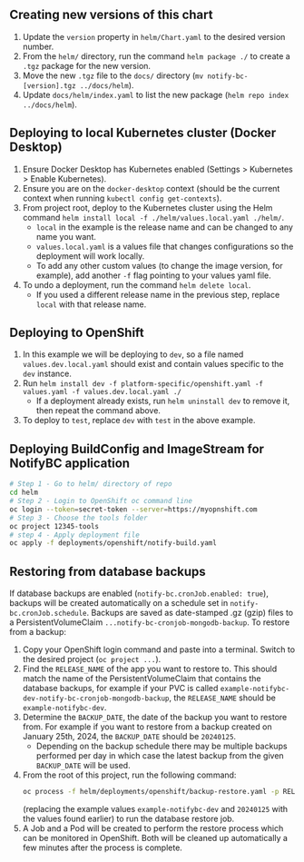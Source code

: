 ## Creating new versions of this chart
1. Update the `version` property in `helm/Chart.yaml` to the desired version number.
2. From the `helm/` directory, run the command `helm package ./` to create a `.tgz` package for the new version.
3. Move the new `.tgz` file to the `docs/` directory (`mv notify-bc-[version].tgz ../docs/helm`).
4. Update `docs/helm/index.yaml` to list the new package (`helm repo index ../docs/helm`).

## Deploying to local Kubernetes cluster (Docker Desktop)
1. Ensure Docker Desktop has Kubernetes enabled (Settings > Kubernetes > Enable Kubernetes).
2. Ensure you are on the `docker-desktop` context (should be the current context when running `kubectl config get-contexts`).
3. From project root, deploy to the Kubernetes cluster using the Helm command `helm install local -f ./helm/values.local.yaml ./helm/`.
   - `local` in the example is the release name and can be changed to any name you want.
   - `values.local.yaml` is a values file that changes configurations so the deployment will work locally.
   - To add any other custom values (to change the image version, for example), add another `-f` flag pointing to your values yaml file.
4. To undo a deployment, run the command `helm delete local`.
   - If you used a different release name in the previous step, replace `local` with that release name.

## Deploying to OpenShift
1. In this example we will be deploying to `dev`, so a file named `values.dev.local.yaml` should exist and contain values specific to the `dev` instance.
1. Run `helm install dev -f platform-specific/openshift.yaml -f values.yaml -f values.dev.local.yaml ./`
    - If a deployment already exists, run `helm uninstall dev` to remove it, then repeat the command above.
1. To deploy to `test`, replace `dev` with `test` in the above example.

## Deploying BuildConfig and ImageStream for NotifyBC application
```bash
# Step 1 - Go to helm/ directory of repo
cd helm
# Step 2 - Login to OpenShift oc command line
oc login --token=secret-token --server=https://myopnshift.com
# Step 3 - Choose the tools folder
oc project 12345-tools
# step 4 - Apply deployment file
oc apply -f deployments/openshift/notify-build.yaml
```

## Restoring from database backups
If database backups are enabled (`notify-bc.cronJob.enabled: true`), backups will be created automatically on a schedule set in `notify-bc.cronJob.schedule`. Backups are saved as date-stamped .gz (gzip) files to a PersistentVolumeClaim `...notify-bc-cronjob-mongodb-backup`.
To restore from a backup:
1. Copy your OpenShift login command and paste into a terminal. Switch to the desired project (`oc project ...`).
2. Find the `RELEASE_NAME` of the app you want to restore to. This should match the name of the PersistentVolumeClaim that contains the database backups, for example if your PVC is called `example-notifybc-dev-notify-bc-cronjob-mongodb-backup`, the `RELEASE_NAME` should be `example-notifybc-dev`.
3. Determine the `BACKUP_DATE`, the date of the backup you want to restore from. For example if you want to restore from a backup created on January 25th, 2024, the `BACKUP_DATE` should be `20240125`.
   - Depending on the backup schedule there may be multiple backups performed per day in which case the latest backup from the given `BACKUP_DATE` will be used.
4. From the root of this project, run the following command:
    ```bash
    oc process -f helm/deployments/openshift/backup-restore.yaml -p RELEASE_NAME="example-notifybc-dev" -p BACKUP_DATE="20240125" | oc apply -f -
    ```
    (replacing the example values `example-notifybc-dev` and `20240125` with the values found earlier) to run the database restore job.
5. A Job and a Pod will be created to perform the restore process which can be monitored in OpenShift. Both will be cleaned up automatically a few minutes after the process is complete.
